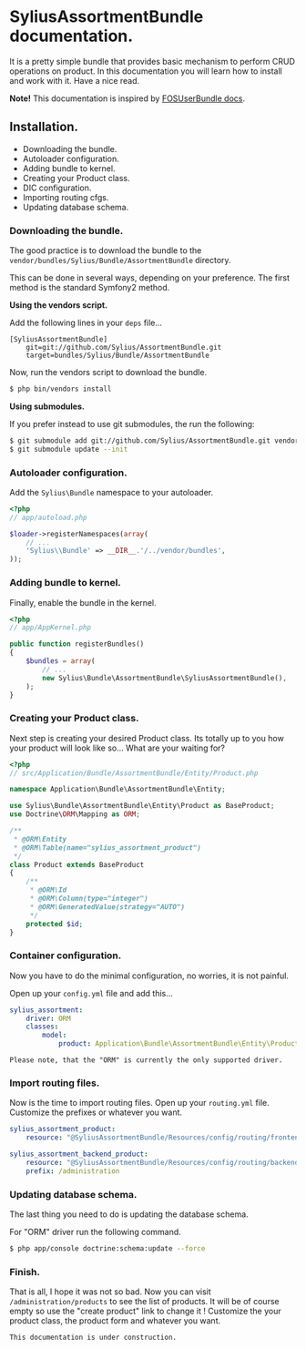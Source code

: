 SyliusAssortmentBundle documentation.
=====================================

It is a pretty simple bundle that provides basic mechanism to perform CRUD operations on product. In this documentation you will learn how to install and work with it. Have a nice read.

**Note!** This documentation is inspired by [FOSUserBundle docs](https://github.com/FriendsOfSymfony/FOSUserBundle/blob/master/Resources/doc/index.md).

Installation.
-------------

+ Downloading the bundle.
+ Autoloader configuration.
+ Adding bundle to kernel.
+ Creating your Product class.
+ DIC configuration.
+ Importing routing cfgs.
+ Updating database schema.

### Downloading the bundle.

The good practice is to download the bundle to the `vendor/bundles/Sylius/Bundle/AssortmentBundle` directory.

This can be done in several ways, depending on your preference. The first
method is the standard Symfony2 method.

**Using the vendors script.**

Add the following lines in your `deps` file...

```
[SyliusAssortmentBundle]
    git=git://github.com/Sylius/AssortmentBundle.git
    target=bundles/Sylius/Bundle/AssortmentBundle
```

Now, run the vendors script to download the bundle.

``` bash
$ php bin/vendors install
```

**Using submodules.**

If you prefer instead to use git submodules, the run the following:

``` bash
$ git submodule add git://github.com/Sylius/AssortmentBundle.git vendor/bundles/Sylius/Bundle/AssortmentBundle
$ git submodule update --init
```

### Autoloader configuration.

Add the `Sylius\Bundle` namespace to your autoloader.

``` php
<?php
// app/autoload.php

$loader->registerNamespaces(array(
    // ...
    'Sylius\\Bundle' => __DIR__.'/../vendor/bundles',
));
```

### Adding bundle to kernel.

Finally, enable the bundle in the kernel.

``` php
<?php
// app/AppKernel.php

public function registerBundles()
{
    $bundles = array(
        // ...
        new Sylius\Bundle\AssortmentBundle\SyliusAssortmentBundle(),
    );
}
```
### Creating your Product class.

Next step is creating your desired Product class. Its totally up to you how your product will look like so...
What are your waiting for?

``` php
<?php
// src/Application/Bundle/AssortmentBundle/Entity/Product.php

namespace Application\Bundle\AssortmentBundle\Entity;

use Sylius\Bundle\AssortmentBundle\Entity\Product as BaseProduct;
use Doctrine\ORM\Mapping as ORM;

/**
 * @ORM\Entity
 * @ORM\Table(name="sylius_assortment_product")
 */
class Product extends BaseProduct
{
    /**
     * @ORM\Id
     * @ORM\Column(type="integer")
     * @ORM\GeneratedValue(strategy="AUTO")
     */
    protected $id;
}
```

### Container configuration.

Now you have to do the minimal configuration, no worries, it is not painful.

Open up your `config.yml` file and add this...

``` yaml
sylius_assortment:
    driver: ORM
    classes:
        model:
            product: Application\Bundle\AssortmentBundle\Entity\Product
```

`Please note, that the "ORM" is currently the only supported driver.`

### Import routing files.

Now is the time to import routing files. Open up your `routing.yml` file. Customize the prefixes or whatever you want.

``` yaml
sylius_assortment_product:
    resource: "@SyliusAssortmentBundle/Resources/config/routing/frontend/product.yml"

sylius_assortment_backend_product:
    resource: "@SyliusAssortmentBundle/Resources/config/routing/backend/product.yml"
    prefix: /administration
```

### Updating database schema.

The last thing you need to do is updating the database schema.

For "ORM" driver run the following command.

``` bash
$ php app/console doctrine:schema:update --force
```

### Finish.

That is all, I hope it was not so bad.
Now you can visit `/administration/products` to see the list of products.
It will be of course empty so use the "create product" link to change it !
Customize the your product class, the product form and whatever you want.

`This documentation is under construction.`
